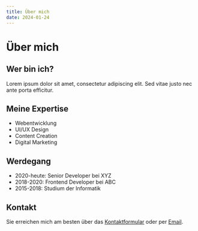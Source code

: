 ```yaml
---
title: Über mich
date: 2024-01-24
---
```


# Über mich

## Wer bin ich?

Lorem ipsum dolor sit amet, consectetur adipiscing elit. Sed vitae justo nec ante porta efficitur.

## Meine Expertise

- Webentwicklung
- UI/UX Design
- Content Creation
- Digital Marketing

## Werdegang

- 2020-heute: Senior Developer bei XYZ
- 2018-2020: Frontend Developer bei ABC
- 2015-2018: Studium der Informatik

## Kontakt

Sie erreichen mich am besten über das [Kontaktformular](kontakt.html) oder per [Email](mailto:ihre@email.de). 
